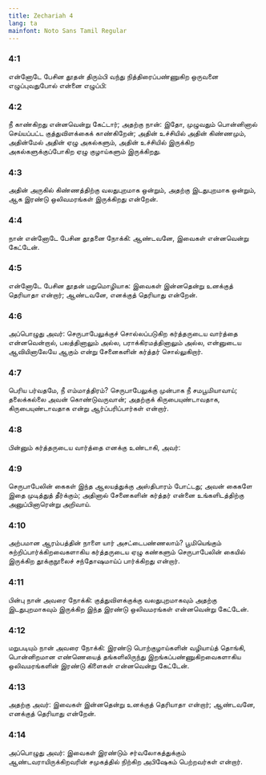 ```yaml
---
title: Zechariah 4
lang: ta
mainfont: Noto Sans Tamil Regular
---
```


###  4:1

என்னோடே பேசின தூதன் திரும்பி வந்து நித்திரைப்பண்ணுகிற ஒருவனை எழுப்புவதுபோல் என்னை எழுப்பி:

###  4:2

நீ காண்கிறது என்னவென்று கேட்டார்; அதற்கு நான்: இதோ, முழுவதும் பொன்னினால் செய்யப்பட்ட குத்துவிளக்கைக் காண்கிறேன்; அதின் உச்சியில் அதின் கிண்ணமும், அதின்மேல் அதின் ஏழு அகல்களும், அதின் உச்சியில் இருக்கிற அகல்களுக்குப்போகிற ஏழு குழாய்களும் இருக்கிறது.

###  4:3

அதின் அருகில் கிண்ணத்திற்கு வலதுபுறமாக ஒன்றும், அதற்கு இடதுபுறமாக ஒன்றும், ஆக இரண்டு ஒலிவமரங்கள் இருக்கிறது என்றேன்.

###  4:4

நான் என்னோடே பேசின தூதனை நோக்கி: ஆண்டவனே, இவைகள் என்னவென்று கேட்டேன்.

###  4:5

என்னோடே பேசின தூதன் மறுமொழியாக: இவைகள் இன்னதென்று உனக்குத் தெரியாதா என்றார்; ஆண்டவனே, எனக்குத் தெரியாது என்றேன்.

###  4:6

அப்பொழுது அவர்: செருபாபேலுக்குச் சொல்லப்படுகிற கர்த்தருடைய வார்த்தை என்னவென்றால், பலத்தினாலும் அல்ல, பராக்கிரமத்தினாலும் அல்ல, என்னுடைய ஆவியினாலேயே ஆகும் என்று சேனைகளின் கர்த்தர் சொல்லுகிறார்.

###  4:7

பெரிய பர்வதமே, நீ எம்மாத்திரம்? செருபாபேலுக்கு முன்பாக நீ சமபூமியாவாய்; தலைக்கல்லை அவன் கொண்டுவருவான்; அதற்குக் கிருபையுண்டாவதாக, கிருபையுண்டாவதாக என்று ஆர்ப்பரிப்பார்கள் என்றார்.

###  4:8

பின்னும் கர்த்தருடைய வார்த்தை எனக்கு உண்டாகி, அவர்:

###  4:9

செருபாபேலின் கைகள் இந்த ஆலயத்துக்கு அஸ்திபாரம் போட்டது; அவன் கைகளே இதை முடித்துத் தீர்க்கும்; அதினால் சேனைகளின் கர்த்தர் என்னை உங்களிடத்திற்கு அனுப்பினாரென்று அறிவாய்.

###  4:10

அற்பமான ஆரம்பத்தின் நாளை யார் அசட்டைபண்ணலாம்? பூமியெங்கும் சுற்றிப்பார்க்கிறவைகளாகிய கர்த்தருடைய ஏழு கண்களும் செருபாபேலின் கையில் இருக்கிற தூக்குநூலைச் சந்தோஷமாய்ப் பார்க்கிறது என்றார்.

###  4:11

பின்பு நான் அவரை நோக்கி: குத்துவிளக்குக்கு வலதுபுறமாகவும் அதற்கு இடதுபுறமாகவும் இருக்கிற இந்த இரண்டு ஒலிவமரங்கள் என்னவென்று கேட்டேன்.

###  4:12

மறுபடியும் நான் அவரை நோக்கி: இரண்டு பொற்குழாய்களின் வழியாய்த் தொங்கி, பொன்னிறமான எண்ணெயைத் தங்களிலிருந்து இறங்கப்பண்ணுகிறவைகளாகிய ஒலிவமரங்களின் இரண்டு கிளைகள் என்னவென்று கேட்டேன்.

###  4:13

அதற்கு அவர்: இவைகள் இன்னதென்று உனக்குத் தெரியாதா என்றார்; ஆண்டவனே, எனக்குத் தெரியாது என்றேன்.

###  4:14

அப்பொழுது அவர்: இவைகள் இரண்டும் சர்வலோகத்துக்கும் ஆண்டவராயிருக்கிறவரின் சமுகத்தில் நிற்கிற அபிஷேகம் பெற்றவர்கள் என்றார்.

